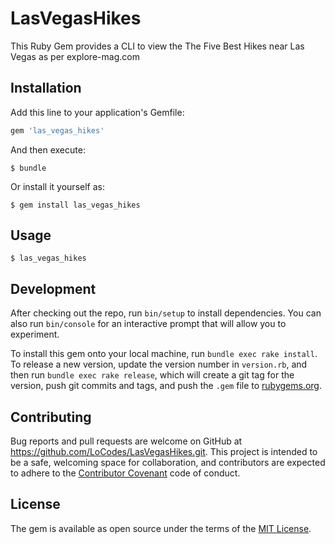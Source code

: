 # LasVegasHikes

This Ruby Gem provides a CLI to view the The Five Best Hikes near Las Vegas as per explore-mag.com

## Installation

Add this line to your application's Gemfile:

```ruby
gem 'las_vegas_hikes'
```

And then execute:

    $ bundle

Or install it yourself as:

    $ gem install las_vegas_hikes

## Usage

    $ las_vegas_hikes

## Development

After checking out the repo, run `bin/setup` to install dependencies. You can also run `bin/console` for an interactive prompt that will allow you to experiment.

To install this gem onto your local machine, run `bundle exec rake install`. To release a new version, update the version number in `version.rb`, and then run `bundle exec rake release`, which will create a git tag for the version, push git commits and tags, and push the `.gem` file to [rubygems.org](https://rubygems.org).

## Contributing

Bug reports and pull requests are welcome on GitHub at https://github.com/LoCodes/LasVegasHikes.git. This project is intended to be a safe, welcoming space for collaboration, and contributors are expected to adhere to the [Contributor Covenant](http://contributor-covenant.org) code of conduct.

## License

The gem is available as open source under the terms of the [MIT License](https://opensource.org/licenses/MIT).
